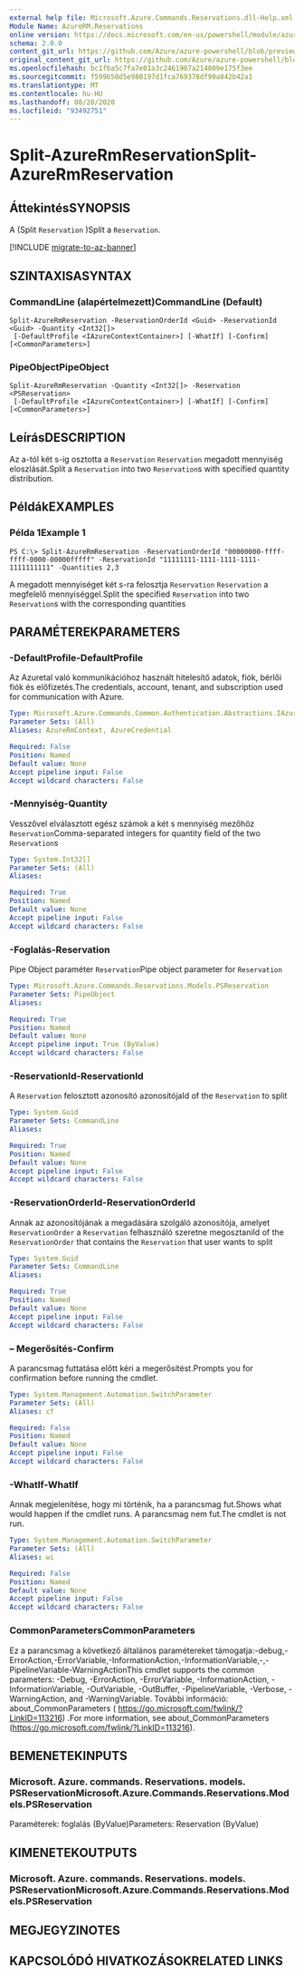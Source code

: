 ```yaml
---
external help file: Microsoft.Azure.Commands.Reservations.dll-Help.xml
Module Name: AzureRM.Reservations
online version: https://docs.microsoft.com/en-us/powershell/module/azurerm.reservations/split-azurermreservation
schema: 2.0.0
content_git_url: https://github.com/Azure/azure-powershell/blob/preview/src/ResourceManager/Reservations/Commands.Reservations/help/Split-AzureRmReservation.md
original_content_git_url: https://github.com/Azure/azure-powershell/blob/preview/src/ResourceManager/Reservations/Commands.Reservations/help/Split-AzureRmReservation.md
ms.openlocfilehash: bc1fba5c7fa7e01a3c2461907a214809e175f3ee
ms.sourcegitcommit: f599b50d5e980197d1fca769378df90a842b42a1
ms.translationtype: MT
ms.contentlocale: hu-HU
ms.lasthandoff: 08/20/2020
ms.locfileid: "93492751"
---
```

# <span data-ttu-id="7f7e2-101">Split-AzureRmReservation</span><span class="sxs-lookup"><span data-stu-id="7f7e2-101">Split-AzureRmReservation</span></span>

## <span data-ttu-id="7f7e2-102">Áttekintés</span><span class="sxs-lookup"><span data-stu-id="7f7e2-102">SYNOPSIS</span></span>
<span data-ttu-id="7f7e2-103">A (Split `Reservation` )</span><span class="sxs-lookup"><span data-stu-id="7f7e2-103">Split a `Reservation`.</span></span>

[!INCLUDE [migrate-to-az-banner](../../includes/migrate-to-az-banner.md)]

## <span data-ttu-id="7f7e2-104">SZINTAXISA</span><span class="sxs-lookup"><span data-stu-id="7f7e2-104">SYNTAX</span></span>

### <span data-ttu-id="7f7e2-105">CommandLine (alapértelmezett)</span><span class="sxs-lookup"><span data-stu-id="7f7e2-105">CommandLine (Default)</span></span>
```
Split-AzureRmReservation -ReservationOrderId <Guid> -ReservationId <Guid> -Quantity <Int32[]>
 [-DefaultProfile <IAzureContextContainer>] [-WhatIf] [-Confirm] [<CommonParameters>]
```

### <span data-ttu-id="7f7e2-106">PipeObject</span><span class="sxs-lookup"><span data-stu-id="7f7e2-106">PipeObject</span></span>
```
Split-AzureRmReservation -Quantity <Int32[]> -Reservation <PSReservation>
 [-DefaultProfile <IAzureContextContainer>] [-WhatIf] [-Confirm] [<CommonParameters>]
```

## <span data-ttu-id="7f7e2-107">Leírás</span><span class="sxs-lookup"><span data-stu-id="7f7e2-107">DESCRIPTION</span></span>
<span data-ttu-id="7f7e2-108">Az a-tól két s-ig osztotta a `Reservation` `Reservation` megadott mennyiség eloszlását.</span><span class="sxs-lookup"><span data-stu-id="7f7e2-108">Split a `Reservation` into two `Reservation`s with specified quantity distribution.</span></span>

## <span data-ttu-id="7f7e2-109">Példák</span><span class="sxs-lookup"><span data-stu-id="7f7e2-109">EXAMPLES</span></span>

### <span data-ttu-id="7f7e2-110">Példa 1</span><span class="sxs-lookup"><span data-stu-id="7f7e2-110">Example 1</span></span>
```
PS C:\> Split-AzureRmReservation -ReservationOrderId "00000000-ffff-ffff-0000-00000fffff" -ReservationId "11111111-1111-1111-1111-1111111111" -Quantities 2,3
```

<span data-ttu-id="7f7e2-111">A megadott mennyiséget két s-ra felosztja `Reservation` `Reservation` a megfelelő mennyiséggel.</span><span class="sxs-lookup"><span data-stu-id="7f7e2-111">Split the specified `Reservation` into two `Reservation`s with the corresponding quantities</span></span>

## <span data-ttu-id="7f7e2-112">PARAMÉTEREK</span><span class="sxs-lookup"><span data-stu-id="7f7e2-112">PARAMETERS</span></span>

### <span data-ttu-id="7f7e2-113">-DefaultProfile</span><span class="sxs-lookup"><span data-stu-id="7f7e2-113">-DefaultProfile</span></span>
<span data-ttu-id="7f7e2-114">Az Azuretal való kommunikációhoz használt hitelesítő adatok, fiók, bérlői fiók és előfizetés.</span><span class="sxs-lookup"><span data-stu-id="7f7e2-114">The credentials, account, tenant, and subscription used for communication with Azure.</span></span>

```yaml
Type: Microsoft.Azure.Commands.Common.Authentication.Abstractions.IAzureContextContainer
Parameter Sets: (All)
Aliases: AzureRmContext, AzureCredential

Required: False
Position: Named
Default value: None
Accept pipeline input: False
Accept wildcard characters: False
```

### <span data-ttu-id="7f7e2-115">-Mennyiség</span><span class="sxs-lookup"><span data-stu-id="7f7e2-115">-Quantity</span></span>
<span data-ttu-id="7f7e2-116">Vesszővel elválasztott egész számok a két s mennyiség mezőhöz `Reservation`</span><span class="sxs-lookup"><span data-stu-id="7f7e2-116">Comma-separated integers for quantity field of the two `Reservation`s</span></span>

```yaml
Type: System.Int32[]
Parameter Sets: (All)
Aliases:

Required: True
Position: Named
Default value: None
Accept pipeline input: False
Accept wildcard characters: False
```

### <span data-ttu-id="7f7e2-117">-Foglalás</span><span class="sxs-lookup"><span data-stu-id="7f7e2-117">-Reservation</span></span>
<span data-ttu-id="7f7e2-118">Pipe Object paraméter `Reservation`</span><span class="sxs-lookup"><span data-stu-id="7f7e2-118">Pipe object parameter for `Reservation`</span></span>

```yaml
Type: Microsoft.Azure.Commands.Reservations.Models.PSReservation
Parameter Sets: PipeObject
Aliases:

Required: True
Position: Named
Default value: None
Accept pipeline input: True (ByValue)
Accept wildcard characters: False
```

### <span data-ttu-id="7f7e2-119">-ReservationId</span><span class="sxs-lookup"><span data-stu-id="7f7e2-119">-ReservationId</span></span>
<span data-ttu-id="7f7e2-120">A `Reservation` felosztott azonosító azonosítója</span><span class="sxs-lookup"><span data-stu-id="7f7e2-120">Id of the `Reservation` to split</span></span>

```yaml
Type: System.Guid
Parameter Sets: CommandLine
Aliases:

Required: True
Position: Named
Default value: None
Accept pipeline input: False
Accept wildcard characters: False
```

### <span data-ttu-id="7f7e2-121">-ReservationOrderId</span><span class="sxs-lookup"><span data-stu-id="7f7e2-121">-ReservationOrderId</span></span>
<span data-ttu-id="7f7e2-122">Annak az azonosítójának a megadására szolgáló azonosítója, amelyet `ReservationOrder` a `Reservation` felhasználó szeretne megosztani</span><span class="sxs-lookup"><span data-stu-id="7f7e2-122">Id of the `ReservationOrder` that contains the `Reservation` that user wants to split</span></span>

```yaml
Type: System.Guid
Parameter Sets: CommandLine
Aliases:

Required: True
Position: Named
Default value: None
Accept pipeline input: False
Accept wildcard characters: False
```

### <span data-ttu-id="7f7e2-123">– Megerősítés</span><span class="sxs-lookup"><span data-stu-id="7f7e2-123">-Confirm</span></span>
<span data-ttu-id="7f7e2-124">A parancsmag futtatása előtt kéri a megerősítést.</span><span class="sxs-lookup"><span data-stu-id="7f7e2-124">Prompts you for confirmation before running the cmdlet.</span></span>

```yaml
Type: System.Management.Automation.SwitchParameter
Parameter Sets: (All)
Aliases: cf

Required: False
Position: Named
Default value: None
Accept pipeline input: False
Accept wildcard characters: False
```

### <span data-ttu-id="7f7e2-125">-WhatIf</span><span class="sxs-lookup"><span data-stu-id="7f7e2-125">-WhatIf</span></span>
<span data-ttu-id="7f7e2-126">Annak megjelenítése, hogy mi történik, ha a parancsmag fut.</span><span class="sxs-lookup"><span data-stu-id="7f7e2-126">Shows what would happen if the cmdlet runs.</span></span> <span data-ttu-id="7f7e2-127">A parancsmag nem fut.</span><span class="sxs-lookup"><span data-stu-id="7f7e2-127">The cmdlet is not run.</span></span>

```yaml
Type: System.Management.Automation.SwitchParameter
Parameter Sets: (All)
Aliases: wi

Required: False
Position: Named
Default value: None
Accept pipeline input: False
Accept wildcard characters: False
```

### <span data-ttu-id="7f7e2-128">CommonParameters</span><span class="sxs-lookup"><span data-stu-id="7f7e2-128">CommonParameters</span></span>
<span data-ttu-id="7f7e2-129">Ez a parancsmag a következő általános paramétereket támogatja:-debug,-ErrorAction,-ErrorVariable,-InformationAction,-InformationVariable,-,-PipelineVariable-WarningAction</span><span class="sxs-lookup"><span data-stu-id="7f7e2-129">This cmdlet supports the common parameters: -Debug, -ErrorAction, -ErrorVariable, -InformationAction, -InformationVariable, -OutVariable, -OutBuffer, -PipelineVariable, -Verbose, -WarningAction, and -WarningVariable.</span></span> <span data-ttu-id="7f7e2-130">További információ: about_CommonParameters ( https://go.microsoft.com/fwlink/?LinkID=113216) .</span><span class="sxs-lookup"><span data-stu-id="7f7e2-130">For more information, see about_CommonParameters (https://go.microsoft.com/fwlink/?LinkID=113216).</span></span>

## <span data-ttu-id="7f7e2-131">BEMENETEK</span><span class="sxs-lookup"><span data-stu-id="7f7e2-131">INPUTS</span></span>

### <span data-ttu-id="7f7e2-132">Microsoft. Azure. commands. Reservations. models. PSReservation</span><span class="sxs-lookup"><span data-stu-id="7f7e2-132">Microsoft.Azure.Commands.Reservations.Models.PSReservation</span></span>
<span data-ttu-id="7f7e2-133">Paraméterek: foglalás (ByValue)</span><span class="sxs-lookup"><span data-stu-id="7f7e2-133">Parameters: Reservation (ByValue)</span></span>

## <span data-ttu-id="7f7e2-134">KIMENETEK</span><span class="sxs-lookup"><span data-stu-id="7f7e2-134">OUTPUTS</span></span>

### <span data-ttu-id="7f7e2-135">Microsoft. Azure. commands. Reservations. models. PSReservation</span><span class="sxs-lookup"><span data-stu-id="7f7e2-135">Microsoft.Azure.Commands.Reservations.Models.PSReservation</span></span>

## <span data-ttu-id="7f7e2-136">MEGJEGYZI</span><span class="sxs-lookup"><span data-stu-id="7f7e2-136">NOTES</span></span>

## <span data-ttu-id="7f7e2-137">KAPCSOLÓDÓ HIVATKOZÁSOK</span><span class="sxs-lookup"><span data-stu-id="7f7e2-137">RELATED LINKS</span></span>
